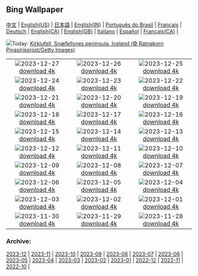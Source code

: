 ## Bing Wallpaper
[中文](README.md) |                     [English(US)](en-US.md) |                     [日本語](ja-JP.md) |                     [English(IN)](en-IN.md) |                     [Português do Brasil](pt-BR.md) |                     [Français](fr-FR.md) |                     [Deutsch](de-DE.md) |                     [English(CA)](en-CA.md) |                     [English(GB)](en-GB.md) |                     [Italiano](it-IT.md) |                     [Español](es-ES.md) |                     [Français(CA)](fr-CA.md) |                    

![](https://www.bing.com/th?id=OHR.KirkjufellAurora_EN-CA8070468139_UHD.jpg&w=1000)Today: [Kirkjufell, Snæfellsnes peninsula, Iceland (© Ratnakorn Piyasirisorost/Getty Images)](https://www.bing.com/th?id=OHR.KirkjufellAurora_EN-CA8070468139_UHD.jpg)

|      |      |      |
| :----: | :----: | :----: |
|![](https://www.bing.com/th?id=OHR.BoxingDayCA_EN-CA7491018775_UHD.jpg&pid=hp&w=384&h=216&rs=1&c=4)2023-12-27 [download 4k](https://www.bing.com/th?id=OHR.BoxingDayCA_EN-CA7491018775_UHD.jpg)|![](https://www.bing.com/th?id=OHR.ChristmasCA_EN-CA0839691287_UHD.jpg&pid=hp&w=384&h=216&rs=1&c=4)2023-12-26 [download 4k](https://www.bing.com/th?id=OHR.ChristmasCA_EN-CA0839691287_UHD.jpg)|![](https://www.bing.com/th?id=OHR.EstoniaXmasEve_EN-CA2639551026_UHD.jpg&pid=hp&w=384&h=216&rs=1&c=4)2023-12-25 [download 4k](https://www.bing.com/th?id=OHR.EstoniaXmasEve_EN-CA2639551026_UHD.jpg)|
|![](https://www.bing.com/th?id=OHR.FestivusPenguins_EN-CA2075026889_UHD.jpg&pid=hp&w=384&h=216&rs=1&c=4)2023-12-24 [download 4k](https://www.bing.com/th?id=OHR.FestivusPenguins_EN-CA2075026889_UHD.jpg)|![](https://www.bing.com/th?id=OHR.LjubljanaLights_EN-CA1534198321_UHD.jpg&pid=hp&w=384&h=216&rs=1&c=4)2023-12-23 [download 4k](https://www.bing.com/th?id=OHR.LjubljanaLights_EN-CA1534198321_UHD.jpg)|![](https://www.bing.com/th?id=OHR.CastleriggStoneCircleUK_EN-CA9940011631_UHD.jpg&pid=hp&w=384&h=216&rs=1&c=4)2023-12-22 [download 4k](https://www.bing.com/th?id=OHR.CastleriggStoneCircleUK_EN-CA9940011631_UHD.jpg)|
|![](https://www.bing.com/th?id=OHR.ValGardenaItaly_EN-CA9038547102_UHD.jpg&pid=hp&w=384&h=216&rs=1&c=4)2023-12-21 [download 4k](https://www.bing.com/th?id=OHR.ValGardenaItaly_EN-CA9038547102_UHD.jpg)|![](https://www.bing.com/th?id=OHR.WarsawChristmas_EN-CA8636776898_UHD.jpg&pid=hp&w=384&h=216&rs=1&c=4)2023-12-20 [download 4k](https://www.bing.com/th?id=OHR.WarsawChristmas_EN-CA8636776898_UHD.jpg)|![](https://www.bing.com/th?id=OHR.CapitolReefSnow_EN-CA8234671064_UHD.jpg&pid=hp&w=384&h=216&rs=1&c=4)2023-12-19 [download 4k](https://www.bing.com/th?id=OHR.CapitolReefSnow_EN-CA8234671064_UHD.jpg)|
|![](https://www.bing.com/th?id=OHR.WinterWaxwings_EN-CA5729740430_UHD.jpg&pid=hp&w=384&h=216&rs=1&c=4)2023-12-18 [download 4k](https://www.bing.com/th?id=OHR.WinterWaxwings_EN-CA5729740430_UHD.jpg)|![](https://www.bing.com/th?id=OHR.GrandPlaceXmas_EN-CA4794374028_UHD.jpg&pid=hp&w=384&h=216&rs=1&c=4)2023-12-17 [download 4k](https://www.bing.com/th?id=OHR.GrandPlaceXmas_EN-CA4794374028_UHD.jpg)|![](https://www.bing.com/th?id=OHR.SantaPark_EN-CA4150572624_UHD.jpg&pid=hp&w=384&h=216&rs=1&c=4)2023-12-16 [download 4k](https://www.bing.com/th?id=OHR.SantaPark_EN-CA4150572624_UHD.jpg)|
|![](https://www.bing.com/th?id=OHR.BorealOwl_EN-CA5986329708_UHD.jpg&pid=hp&w=384&h=216&rs=1&c=4)2023-12-15 [download 4k](https://www.bing.com/th?id=OHR.BorealOwl_EN-CA5986329708_UHD.jpg)|![](https://www.bing.com/th?id=OHR.LofotenRorbu_EN-CA0505973846_UHD.jpg&pid=hp&w=384&h=216&rs=1&c=4)2023-12-14 [download 4k](https://www.bing.com/th?id=OHR.LofotenRorbu_EN-CA0505973846_UHD.jpg)|![](https://www.bing.com/th?id=OHR.Poinsettia_EN-CA0341859998_UHD.jpg&pid=hp&w=384&h=216&rs=1&c=4)2023-12-13 [download 4k](https://www.bing.com/th?id=OHR.Poinsettia_EN-CA0341859998_UHD.jpg)|
|![](https://www.bing.com/th?id=OHR.MountainDayChina_EN-CA0225759404_UHD.jpg&pid=hp&w=384&h=216&rs=1&c=4)2023-12-12 [download 4k](https://www.bing.com/th?id=OHR.MountainDayChina_EN-CA0225759404_UHD.jpg)|![](https://www.bing.com/th?id=OHR.SaharaDunes_EN-CA5200526907_UHD.jpg&pid=hp&w=384&h=216&rs=1&c=4)2023-12-11 [download 4k](https://www.bing.com/th?id=OHR.SaharaDunes_EN-CA5200526907_UHD.jpg)|![](https://www.bing.com/th?id=OHR.PatagoniaGuanaco_EN-CA9262708523_UHD.jpg&pid=hp&w=384&h=216&rs=1&c=4)2023-12-10 [download 4k](https://www.bing.com/th?id=OHR.PatagoniaGuanaco_EN-CA9262708523_UHD.jpg)|
|![](https://www.bing.com/th?id=OHR.JerseyIsland_EN-CA2533906685_UHD.jpg&pid=hp&w=384&h=216&rs=1&c=4)2023-12-09 [download 4k](https://www.bing.com/th?id=OHR.JerseyIsland_EN-CA2533906685_UHD.jpg)|![](https://www.bing.com/th?id=OHR.GrandCanyonVerdon_EN-CA6319133080_UHD.jpg&pid=hp&w=384&h=216&rs=1&c=4)2023-12-08 [download 4k](https://www.bing.com/th?id=OHR.GrandCanyonVerdon_EN-CA6319133080_UHD.jpg)|![](https://www.bing.com/th?id=OHR.CERNCenter_EN-CA4364715980_UHD.jpg&pid=hp&w=384&h=216&rs=1&c=4)2023-12-07 [download 4k](https://www.bing.com/th?id=OHR.CERNCenter_EN-CA4364715980_UHD.jpg)|
|![](https://www.bing.com/th?id=OHR.AlpsCastles_EN-CA3984381282_UHD.jpg&pid=hp&w=384&h=216&rs=1&c=4)2023-12-06 [download 4k](https://www.bing.com/th?id=OHR.AlpsCastles_EN-CA3984381282_UHD.jpg)|![](https://www.bing.com/th?id=OHR.CheetahDay_EN-CA9596172993_UHD.jpg&pid=hp&w=384&h=216&rs=1&c=4)2023-12-05 [download 4k](https://www.bing.com/th?id=OHR.CheetahDay_EN-CA9596172993_UHD.jpg)|![](https://www.bing.com/th?id=OHR.VermilionCliffs_EN-CA1719361824_UHD.jpg&pid=hp&w=384&h=216&rs=1&c=4)2023-12-04 [download 4k](https://www.bing.com/th?id=OHR.VermilionCliffs_EN-CA1719361824_UHD.jpg)|
|![](https://www.bing.com/th?id=OHR.AngkorPark_EN-CA3208481689_UHD.jpg&pid=hp&w=384&h=216&rs=1&c=4)2023-12-03 [download 4k](https://www.bing.com/th?id=OHR.AngkorPark_EN-CA3208481689_UHD.jpg)|![](https://www.bing.com/th?id=OHR.MinnewankaLake_EN-CA2495233289_UHD.jpg&pid=hp&w=384&h=216&rs=1&c=4)2023-12-02 [download 4k](https://www.bing.com/th?id=OHR.MinnewankaLake_EN-CA2495233289_UHD.jpg)|![](https://www.bing.com/th?id=OHR.TrotternishStorr_EN-CA5599802740_UHD.jpg&pid=hp&w=384&h=216&rs=1&c=4)2023-12-01 [download 4k](https://www.bing.com/th?id=OHR.TrotternishStorr_EN-CA5599802740_UHD.jpg)|
|![](https://www.bing.com/th?id=OHR.TreeLighting_EN-CA6130146411_UHD.jpg&pid=hp&w=384&h=216&rs=1&c=4)2023-11-30 [download 4k](https://www.bing.com/th?id=OHR.TreeLighting_EN-CA6130146411_UHD.jpg)|![](https://www.bing.com/th?id=OHR.HumanKindness_EN-CA5067686988_UHD.jpg&pid=hp&w=384&h=216&rs=1&c=4)2023-11-29 [download 4k](https://www.bing.com/th?id=OHR.HumanKindness_EN-CA5067686988_UHD.jpg)|![](https://www.bing.com/th?id=OHR.RioNegro_EN-CA4800560662_UHD.jpg&pid=hp&w=384&h=216&rs=1&c=4)2023-11-28 [download 4k](https://www.bing.com/th?id=OHR.RioNegro_EN-CA4800560662_UHD.jpg)|


### Archive:
[2023-12](archive/en-CA/202312/README.md) | [2023-11](archive/en-CA/202311/README.md) | [2023-10](archive/en-CA/202310/README.md) | [2023-09](archive/en-CA/202309/README.md) | [2023-08](archive/en-CA/202308/README.md) | [2023-07](archive/en-CA/202307/README.md) | [2023-06](archive/en-CA/202306/README.md) | [2023-05](archive/en-CA/202305/README.md) | [2023-04](archive/en-CA/202304/README.md) | [2023-03](archive/en-CA/202303/README.md) | [2023-02](archive/en-CA/202302/README.md) | [2023-01](archive/en-CA/202301/README.md) | [2022-12](archive/en-CA/202212/README.md) | [2022-11](archive/en-CA/202211/README.md) | [2022-10](archive/en-CA/202210/README.md) | 